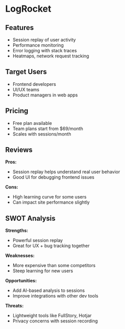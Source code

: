 # LogRocket

##  Features
- Session replay of user activity
- Performance monitoring
- Error logging with stack traces
- Heatmaps, network request tracking

##  Target Users
- Frontend developers
- UI/UX teams
- Product managers in web apps

##  Pricing
- Free plan available
- Team plans start from $69/month
- Scales with sessions/month

## Reviews
**Pros:**
- Session replay helps understand real user behavior
- Good UI for debugging frontend issues

**Cons:**
- High learning curve for some users
- Can impact site performance slightly

##  SWOT Analysis

**Strengths:**
- Powerful session replay  
- Great for UX + bug tracking together  

**Weaknesses:**
- More expensive than some competitors  
- Steep learning for new users  

**Opportunities:**
- Add AI-based analysis to sessions  
- Improve integrations with other dev tools  

**Threats:**
- Lightweight tools like FullStory, Hotjar  
- Privacy concerns with session recording
